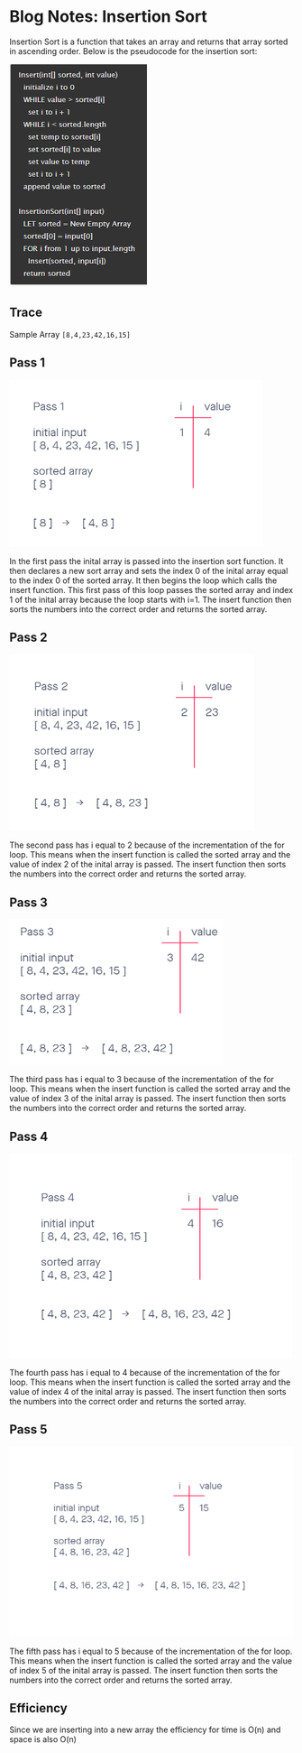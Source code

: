 # Blog Notes: Insertion Sort

Insertion Sort is a function that takes an array and returns that array sorted in ascending order. Below is the pseudocode for the insertion sort:

![Pseudocode](../assets/code-challenge-26(1).PNG)

## Trace

Sample Array `[8,4,23,42,16,15]`

## Pass 1

![Pass 1](../assets/code-challenge-26(2).PNG)

In the first pass the inital array is passed into the insertion sort function.  It then declares a new sort array and sets the index 0 of the inital array equal to the index 0 of the sorted array.  It then begins the loop which calls the insert function.  This first pass of this loop passes the sorted array and index 1 of the inital array because the loop starts with i=1. The insert function then sorts the numbers into the correct order and returns the sorted array.

## Pass 2

![Pass 2](../assets/code-challenge-26(3).PNG)

The second pass has i equal to 2 because of the incrementation of the for loop.  This means when the insert function is called the sorted array and the value of index 2 of the inital array is passed. The insert function then sorts the numbers into the correct order and returns the sorted array.

## Pass 3

![Pass 3](../assets/code-challenge-26(4).PNG)

The third pass has i equal to 3 because of the incrementation of the for loop. This means when the insert function is called the sorted array and the value of index 3 of the inital array is passed. The insert function then sorts the numbers into the correct order and returns the sorted array.

## Pass 4

![Pass 4](../assets/code-challenge-26(5).PNG)

The fourth pass has i equal to 4 because of the incrementation of the for loop. This means when the insert function is called the sorted array and the value of index 4 of the inital array is passed. The insert function then sorts the numbers into the correct order and returns the sorted array.

## Pass 5

![Pass 5](../assets/code-challenge-26(6).PNG)

The fifth pass has i equal to 5 because of the incrementation of the for loop. This means when the insert function is called the sorted array and the value of index 5 of the inital array is passed. The insert function then sorts the numbers into the correct order and returns the sorted array.

## Efficiency

Since we are inserting into a new array the efficiency for time is O(n) and space is also O(n)
